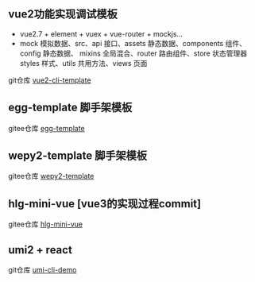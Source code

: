 ## vue2功能实现调试模板

- vue2.7 + element + vuex + vue-router + mockjs...
- mock 模拟数据、src、api 接口、assets 静态数据、components 组件、config 静态数据、
  mixins 全局混合、router 路由组件、store 状态管理器 styles 样式、utils 共用方法、views 页面

git仓库 [vue2-cli-template](https://github.com/476421978/vue2-cli-template)

<!-- ### demo -->
<!-- [dev.hlgshare.top](http://dev.hlgshare.top) -->

## egg-template 脚手架模板

gitee仓库 [egg-template](https://gitee.com/hlgshare/egg-template)

## wepy2-template 脚手架模板

gitee仓库 [wepy2-template](https://gitee.com/hlgshare/wepy2-template)

## hlg-mini-vue [vue3的实现过程commit]

gitee仓库 [hlg-mini-vue](https://gitee.com/hlgshare/hlg-mini-vue)

## umi2 + react
git仓库 [umi-cli-demo](https://github.com/476421978/umi-cli-demo)